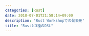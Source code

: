 ```yaml
---
categories: [Rust]
date: 2018-07-01T21:58:14+09:00
description: "Rust Workshopでの発表用"
title: "Rustと3種のDSL"
---
```

<section data-markdown
    data-separator="\n===\n"
    data-vertical="\n---\n"
    data-notes="^Note:">
<script type="text/template">
# Rustと3種のDSL
----------------------
[Running Rust in Production](https://d-cube.connpass.com/event/90317/)

<!-- .slide: class="center" -->
===
# About Me
---------
![κeenのアイコン](/images/kappa.png) <!-- .element: style="position:absolute;right:0;z-index:-1" width="20%" -->

 * κeen
 * [@blackenedgold](https://twitter.com/blackenedgold)
 * Github: [KeenS](https://github.com/KeenS)
 * [Idein Inc.](https://idein.jp/)のエンジニア
 * Lisp, ML, Rust, Shell Scriptあたりを書きます

===

# DSLとは
>  Lispでは，プログラムをただプログラミング言語に従って書くことはしない． プログラミング言語を自分の書くプログラムに向けて構築するのだ
> -- Paul Graham (On Lispより)


<!-- .slide: class="center" -->

===
# DSLとは
----------

* ドメイン特化言語
* 自分の解きたい問題に合わせてミニ言語を作る
  + 関心に集中
  + 言語を設計することでドメインへの考察が深まる
* 2種類ある
  + 内部DSL: ホスト言語の式でそれっぽく作る
  + 外部DSL: 外部化してパーサから作る
* まずは内部DSLを検討しよう

===

# DSLの使いどころ
----------------

* だいたい以下の条件
 + 素直に書くと記述が多い
 + 細かなバリエーションがあって関数一つにはまとめられない
 + → スイートスポットがDSL
* 典型的にはビジネスロジックとか

===
# Actcast
---------

* Idein社で開発中のサービス
* IoTデバイスを管理する
  + 人、管理グループ、デバイス、アプリケーションなどエンティティが多め
* APIはOpen API(旧Swagger)を使う
* まだ開発中
  + 一緒に開発してくれる人募集してます!
* 今回はこれで使ったDSLの話

===

# 珠玉の内部DSL

<!-- .slide: class="center" -->

===

# アクセス権限チェック


``` rust
fn update_device(operator: User, device: Device) -> Result<Device> {
    use dsl::*;

    let conn = get_conn();
    if !is_user_readable_to_device(operator, device, &conn)? {
        return Err(Error::ReadPrivilege);
    }

    if !is_user_writeable_to_device(operator, device, &conn)? {
        return Err(Error::WritePrivilege);
    }

    // do update
    Ok(device.clone())
}

```

===

# アクセス権限チェック


```rust
fn update_device(operator: User, device: Device) -> Result<Device> {
    use dsl::*;

    let conn = get_conn();
    check_if(
        &conn,
        // 権限チェックのDSL
        operator.is_readable().is_writable().to(device),
    )?;
    // do update
    Ok(device.clone())
}
```

===

# モデリング
------------

``` rust
// これを実装しているものがDSLになる気持ち
trait Precondition {
    fn check(&self, conn: &DbConn) -> Result<()>;
}

struct And<P, Q>(P, Q);

impl<P, Q> Precondition for And<P, Q>
where
    P: Precondition,
    Q: Precondition,
{
    fn check(&self, conn: &DbConn) -> Result<()> {
        self.0.check(conn).and_then(|()| self.1.check(conn))
    }
}

struct IsReadable<A, B>(A, B);
struct IsWritable<A, B>(A, B);

impl Precondition for IsReadable<User, Device> {
    fn check(&self, _conn: &DbConn) -> Result<()> {
        // do ckeck
        Ok(())
    }
}

impl Precondition for IsWritable<User, Device> {
    fn check(&self, _conn: &DbConn) -> Result<()> {
        // do ckeck
        Err(Error::WritePrivilege)
    }
}


```

===
# DSLの構築
-----------

``` rust
mod dsl {
    use super::*;

    pub struct IncompleteIsReadable<T>(T);

    pub trait IsReadableDsl {
        type Out;
        fn is_readable(self) -> Self::Out;
    }

    impl IsReadableDsl for User {
        type Out = IncompleteIsReadable<User>;
        fn is_readable(self) -> Self::Out {
            IncompleteIsReadable(self)
        }
    }
   // 長いので略
}

```

===

# 内部DSL
---------

* [コード全体](https://gist.github.com/KeenS/d8ef8c95110742d31c74c750ed456ecb)
* 正道
* トレイトをうまく使う
  + メソッド記法でそれっぽく
  + 演算子オーバーロードはあまり悪用しない
* DSLはあくまで略記のための手法
  + 何がしたいかよくモデリングする
* モデルと記法分離することで内部実装を変更できたりも

===

# 特殊化
-------

``` rust
impl Precondition for IsReadableWritable<User, Device> {
    fn check(&self, _conn: &DbConn) -> Result<()> {
        // 本当はAnd<IsReadable<_, _>, IsWritable<_, _>>でも可能
        // DBアクセスを減らすために特殊化
        Err(Error::WritePrivilege)
    }
}

mod dsl {
    impl ToDsl<Device> for IncompleteIsReadableWritable<User> {
        type Out = IsReadableWritable<User, Device>;
        fn to(self, to: Device) -> Self::Out {
            // ユーザインタフェースを(見た目レベルでは)変えずに内部実装を変更可能
            // And(IsReadable(self, to), IsWritable(self, to))
            IsReadableWritable(self.0, to)
        }
    }
}
```



===


# 諸刃の剣のマクロDSL
<!-- .slide: class="center" -->


===

# API定義
---------

``` rust
{
    #[derive(Serialize, Deserialize, Debug, Clone)]
    pub struct PathParameters {
        app_id: api::AppId,
    }

    app = app.route(
        "/apps/{app_id}",
        Method::GET,
        | (req, path, sess):
          (HttpRequest<Context>, Path<PathParameters>, Session)|-> FutureResponse<HttpResponse> {
            let _user: model::User = match sess.get::<model::User>(SESSION_KEY) {
                Ok(Some(user)) => user,
                Ok(None) => return Box::new(Err(hoge).into_future()).responder(),
                Err(e) => return Box::new(Err(e).into_future()).responder(),
            };
            let path = path.into_inner();
            // 関心があるのはここ
            service::api::find_app(&*ctx, path.app_id)
            // and do more
            let fut = fut.map(Into::into) .from_err();
            let fut: Box<Future<Item = HttpResponse, Error = Error>> = Box::new(fut);
            fut.responder()
    });
}
```

===

# API定義
---------

``` rust
def_api!{
    Method: GET,
    // ルーティングと引数を同時記述
    Path: { /apps/{app_id:api::AppId} },
    Session,
    Response: api::api::apps_::get::Response,
    // この`path`に`app_id`が入る。
    // 引数もマクロの書き方で増減する
    Handler: |ctx, path, _user| {
        service::api::find_app(&*ctx, path.app_id)
        // and do more
    }
};
```

===

# マクロDSL
-------------

* マクロの実装は出せない
  + 出しても多分読めない
  + 合計300行くらいのマクロ群
* 可能なら使わない方が良い
  + マクロは第一級でない(関数の引数に渡せない)
* マクロにしかできないこともある
  * arityの調整、シンボルから文字列の生成、構造体の定義の生成などなど
* まあまあトリッキー
  + [The Little Book of Rust Macros](https://danielkeep.github.io/tlborm/book/index.html)読んで

===
# マクロと型
------------

``` rust
macro_rules! take_tt {
    ($t:tt) => {
        stringify!($t)
    };
}
// エラー: `::std::string::String`はそのままだと複数のttになる
let _ = take_tt!(::std::string::String);

macro_rules! wrap_ty {
    ($t:ty) => {
        take_tt!($t)
    };
}
// OK: 一旦tyとしてパースすると1つのttになる
let _ = wrap_ty!(::std::string::String);
```

===

# マクロのCPS変換
---------

``` rust
macro_rules! id_ty {
    ($t:ty) => {
        $t
    };
}
// エラー: マクロの入れ子呼び出しはできない
let _ = take_tt!(id_ty!(::std::string::String));

macro_rules! id_ty_cps {
    ($t:ty, $callback:ident) => {
        $callback!($t)
    };
}

// OK: コールバックとして受け取ればよい
let _ = id_ty_cps!(::std::string::String, take_tt);

```



===

# みぞの鏡の外部DSL
> erised stra ehru oyt ube cafru oyt on wohsi -- The Mirror of Erised
<!-- .slide: class="center" -->



===

# JSON Schema
-------------

``` json
{
  "type":"object",
  "properties": {
     "id": {"type": "integer"},
     "name": {"type": "string"}
  }
  "required": ["id", "name"]
}
```
===

<blockquote class="twitter-tweet" data-lang="ja"><p lang="ja" dir="ltr">jsonで型付きデータスキーマを定義するときによくある<br>{name: &quot;hoge&quot;, type: &quot;typename&quot;, required: false}<br>とかやるやつダサくない？<br>hoge: typename option<br>って書きたくない？</p>&mdash; κeen (@blackenedgold) <a href="https://twitter.com/blackenedgold/status/920484211961630720?ref_src=twsrc%5Etfw">2017年10月18日</a></blockquote>


===

# JSON Schema
-------------

```
struct {
  id: integer,
  name: string,
}
```

===
# 外部DSL
---------

* ほしいものがなんでも手に入る
* 最後の手段
* [KeenS/chema](https://github.com/KeenS/chema)
* 文字列からRustのデータ型を構成する
  + 今回はJSON SchemaがターゲットなのでJSONにダンプ
  + ある意味ではコンパイラ
* 最後の手段
* 開発支援ツールやエラーメッセージが壊滅的
* 最後の手段

===
# まとめ
--------

* DSLは色々なケースで役に立つよ
* 3種のDSLを使いこなそう
* 珠玉の内部DSL
  + 普段はこれを使おう
* 諸刃の剣のマクロDSL
  + デメリットをよく考えて使おう
* みぞの鏡の外部DSL
  + なんでも出来るけど溺れるな

</script>
</section>

